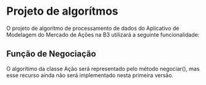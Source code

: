 # Projeto de algorítmos

O projeto de algorítmo de processamento de dados do Aplicativo de Modelagem do Mercado de Ações na B3 utilizará a seguinte funcionalidade:

## Função de Negociação
O algorítimo da classe Ação será representado pelo método negociar(), mas esse recurso ainda não será implementado nesta primeira versão.

